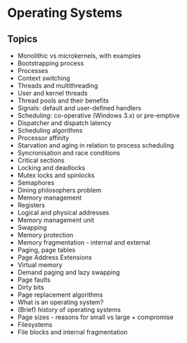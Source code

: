 # Operating Systems

## Topics

 * Monolithic vs microkernels, with examples
 * Bootstrapping process
 * Processes
 * Context switching
 * Threads and multithreading
 * User and kernel threads
 * Thread pools and their benefits
 * Signals: default and user-defined handlers
 * Scheduling: co-operative (Windows 3.x) or pre-emptive
 * Dispatcher and dispatch latency
 * Scheduling algorithms
 * Processor affinity
 * Starvation and aging in relation to process scheduling
 * Syncronisation and race conditions
 * Critical sections
 * Locking and deadlocks
 * Mutex locks and spinlocks
 * Semaphores
 * Dining philosophers problem
 * Memory management
 * Registers
 * Logical and physical addresses
 * Memory management unit
 * Swapping
 * Memory protection
 * Memory fragmentation - internal and external
 * Paging, page tables
 * Page Address Extensions
 * Virtual memory
 * Demand paging and lazy swapping
 * Page faults
 * Dirty bits
 * Page replacement algorithms
 * What is an operating system?
 * (Brief) history of operating systems
 * Page sizes - reasons for small vs large + compromise
 * Filesystems
 * File blocks and internal fragmentation
